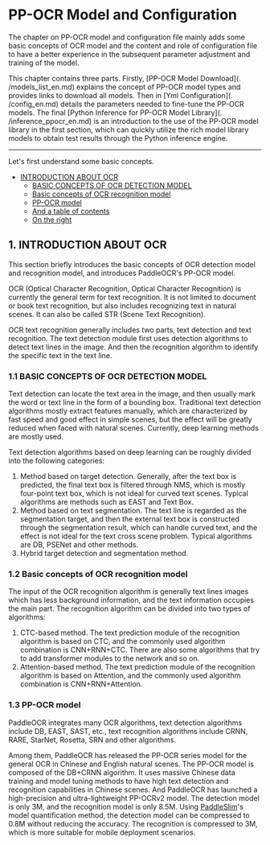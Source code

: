# PP-OCR Model and Configuration
The chapter on PP-OCR model and configuration file mainly adds some basic concepts of OCR model and the content and role of configuration file to have a better experience in the subsequent parameter adjustment and training of the model.

This chapter contains three parts. Firstly, [PP-OCR Model Download](. /models_list_en.md) explains the concept of PP-OCR model types and provides links to download all models. Then in [Yml Configuration](. /config_en.md) details the parameters needed to fine-tune the PP-OCR models. The final [Python Inference for PP-OCR Model Library](. /inference_ppocr_en.md) is an introduction to the use of the PP-OCR model library in the first section, which can quickly utilize the rich model library models to obtain test results through the Python inference engine.

------

Let's first understand some basic concepts.

- [INTRODUCTION ABOUT OCR](#introduction-about-ocr)
  * [BASIC CONCEPTS OF OCR DETECTION MODEL](#basic-concepts-of-ocr-detection-model)
  * [Basic concepts of OCR recognition model](#basic-concepts-of-ocr-recognition-model)
  * [PP-OCR model](#pp-ocr-model)
  * [And a table of contents](#and-a-table-of-contents)
  * [On the right](#on-the-right)


## 1. INTRODUCTION ABOUT OCR

This section briefly introduces the basic concepts of OCR detection model and recognition model, and introduces PaddleOCR's PP-OCR model.

OCR (Optical Character Recognition, Optical Character Recognition) is currently the general term for text recognition. It is not limited to document or book text recognition, but also includes recognizing text in natural scenes. It can also be called STR (Scene Text Recognition).

OCR text recognition generally includes two parts, text detection and text recognition. The text detection module first uses detection algorithms to detect text lines in the image. And then the recognition algorithm to identify the specific text in the text line.


### 1.1 BASIC CONCEPTS OF OCR DETECTION MODEL

Text detection can locate the text area in the image, and then usually mark the word or text line in the form of a bounding box. Traditional text detection algorithms mostly extract features manually, which are characterized by fast speed and good effect in simple scenes, but the effect will be greatly reduced when faced with natural scenes. Currently, deep learning methods are mostly used.

Text detection algorithms based on deep learning can be roughly divided into the following categories:
1. Method based on target detection. Generally, after the text box is predicted, the final text box is filtered through NMS, which is mostly four-point text box, which is not ideal for curved text scenes. Typical algorithms are methods such as EAST and Text Box.
2. Method based on text segmentation. The text line is regarded as the segmentation target, and then the external text box is constructed through the segmentation result, which can handle curved text, and the effect is not ideal for the text cross scene problem. Typical algorithms are DB, PSENet and other methods.
3. Hybrid target detection and segmentation method.


### 1.2 Basic concepts of OCR recognition model

The input of the OCR recognition algorithm is generally text lines images which has less background information, and the text information occupies the main part. The recognition algorithm can be divided into two types of algorithms:
1. CTC-based method. The text prediction module of the recognition algorithm is based on CTC, and the commonly used algorithm combination is CNN+RNN+CTC. There are also some algorithms that try to add transformer modules to the network and so on.
2. Attention-based method. The text prediction module of the recognition algorithm is based on Attention, and the commonly used algorithm combination is CNN+RNN+Attention.


### 1.3 PP-OCR model

PaddleOCR integrates many OCR algorithms, text detection algorithms include DB, EAST, SAST, etc., text recognition algorithms include CRNN, RARE, StarNet, Rosetta, SRN and other algorithms.

Among them, PaddleOCR has released the PP-OCR series model for the general OCR in Chinese and English natural scenes. The PP-OCR model is composed of the DB+CRNN algorithm. It uses massive Chinese data training and model tuning methods to have high text detection and recognition capabilities in Chinese scenes. And PaddleOCR has launched a high-precision and ultra-lightweight PP-OCRv2 model. The detection model is only 3M, and the recognition model is only 8.5M. Using [PaddleSlim](https://github.com/PaddlePaddle/PaddleSlim)'s model quantification method, the detection model can be compressed to 0.8M without reducing the accuracy. The recognition is compressed to 3M, which is more suitable for mobile deployment scenarios.

